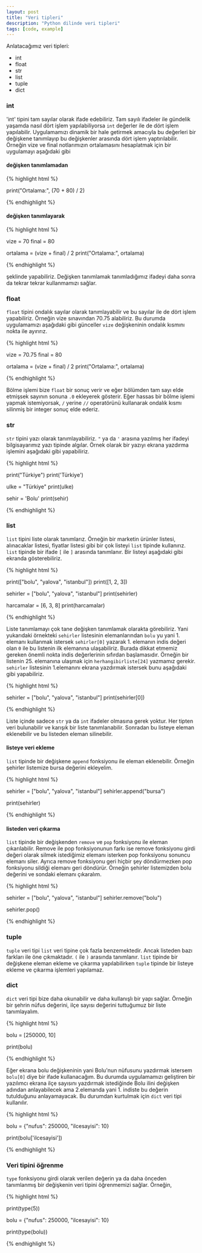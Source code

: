 ```yaml
---
layout: post
title: "Veri tipleri"
description: "Python dilinde veri tipleri"
tags: [code, example]
---
```


Anlatacağımız veri tipleri:
* int
* float
* str
* list
* tuple
* dict

### int
'int' tipini tam sayılar olarak ifade edebiliriz. Tam sayılı ifadeler ile gündelik yaşamda nasıl dört işlem yapılabiliyorsa `int` değerler ile de dört işlem yapılabilir. Uygulamamızı dinamik bir hale getirmek amacıyla bu değerleri bir değişkene tanımlayıp bu değişkenler arasında dört işlem yaptırılabilir. Örneğin vize ve final notlarımızın ortalamasını hesaplatmak için bir uygulamayı aşağıdaki gibi

#### değişken tanımlamadan

{% highlight html %}

print("Ortalama:", (70 + 80) / 2)

{% endhighlight %}

#### değişken tanımlayarak

{% highlight html %}

vize = 70
final = 80

ortalama = (vize + final) / 2
print("Ortalama:", ortalama)

{% endhighlight %}

şeklinde yapabiliriz. Değişken tanımlamak tanımladığımız ifadeyi daha sonra da tekrar tekrar kullanmamızı sağlar.

### float
`float` tipini ondalık sayılar olarak tanımlayabilir ve bu sayılar ile de dört işlem yapabiliriz. Örneğin vize sınavından 70.75 alabiliriz. Bu durumda uygulamamızı aşağıdaki gibi günceller `vize` değişkeninin ondalık kısmını nokta ile ayırırız.

{% highlight html %}

vize = 70.75
final = 80

ortalama = (vize + final) / 2
print("Ortalama:", ortalama)

{% endhighlight %}

Bölme işlemi bize `float` bir sonuç verir ve eğer bölümden tam sayı elde etmişsek sayının sonuna `.0` ekleyerek gösterir. Eğer hassas bir bölme işlemi yapmak istemiyorsak, `/` yerine `//` operatörünü kullanarak ondalık kısmı silinmiş bir integer sonuç elde ederiz.

### str
`str` tipini yazı olarak tanımlayabiliriz. `"` ya da `'` arasına yazılmış her ifadeyi bilgisayarımız yazı tipinde algılar. Örnek olarak bir yazıyı ekrana yazdırma işlemini aşağıdaki gibi yapabiliriz.

{% highlight html %}

print("Türkiye")
print('Türkiye')

ulke = "Türkiye"
print(ulke)

sehir = 'Bolu'
print(sehir)

{% endhighlight %}

### list
`list` tipini liste olarak tanımlarız. Örneğin bir marketin ürünler listesi, alınacaklar listesi, fiyatlar listesi gibi bir çok listeyi `list` tipinde kullanırız. `list` tipinde bir ifade `[` ile `]` arasında tanımlanır. Bir listeyi aşağıdaki gibi  ekranda gösterebiliriz.

{% highlight html %}

print(["bolu", "yalova", "istanbul"])
print([1, 2, 3])

sehirler = ["bolu", "yalova", "istanbul"]
print(sehirler)

harcamalar = [6, 3, 8]
print(harcamalar)

{% endhighlight %}

Liste tanımlamayı çok tane değişken tanımlamak olarakta görebiliriz. Yani yukarıdaki örnekteki `sehirler` listesinin elemanlarından `bolu` yu yani 1. elemanı kullanmak istersek `sehirler[0]` yazarak 1. elemanın indis değeri olan `0` ile bu listenin ilk elemanına ulaşabiliriz. Burada dikkat etmemiz gereken önemli nokta indis değerlerinin sıfırdan başlamasıdır. Örneğin bir listenin 25. elemanına ulaşmak için `herhangibirliste[24]` yazmamız gerekir. `sehirler` listesinin 1.elemanını ekrana yazdırmak istersek bunu aşağıdaki gibi yapabiliriz.

{% highlight html %}

sehirler = ["bolu", "yalova", "istanbul"]
print(sehirler[0])

{% endhighlight %}

Liste içinde sadece `str` ya da `int` ifadeler olmasına gerek yoktur. Her tipten veri bulunabilir ve karışık bir liste tanımlanabilir. Sonradan bu listeye eleman eklenebilir ve bu listeden eleman silinebilir.

#### listeye veri ekleme
`list` tipinde bir değişkene `append` fonksiyonu ile eleman eklenebilir. Örneğin şehirler listemize bursa değerini ekleyelim.

{% highlight html %}

sehirler = ["bolu", "yalova", "istanbul"]
sehirler.append("bursa")

print(sehirler)

{% endhighlight %}

#### listeden veri çıkarma
`list` tipinde bir değişkenden `remove` ve `pop` fonksiyonu ile eleman çıkarılabilir. Remove  ile pop fonksiyonunun farkı ise remove fonksiyonu girdi değeri olarak silmek istediğimiz elemanı isterken pop fonksiyonu sonuncu elemanı siler. Ayrıca remove fonksiyonu geri hiçbir şey döndürmezken pop fonksiyonu sildiği elemanı geri döndürür. Örneğin şehirler listemizden bolu değerini ve sondaki elemanı çıkaralım.

{% highlight html %}

sehirler = ["bolu", "yalova", "istanbul"]
sehirler.remove("bolu")

sehirler.pop()

{% endhighlight %}

### tuple
`tuple` veri tipi `list` veri tipine çok fazla benzemektedir. Ancak listeden bazı farkları ile öne çıkmaktadır. `(` ile `)` arasında tanımlanır. `list` tipinde bir değişkene eleman ekleme ve çıkarma yapılabilirken `tuple` tipinde bir listeye ekleme ve çıkarma işlemleri yapılamaz.


### dict
`dict` veri tipi bize daha okunabilir ve daha kullanışlı bir yapı sağlar. Örneğin bir şehrin nüfus değerini, ilçe sayısı değerini tuttuğumuz bir liste tanımlayalım.

{% highlight html %}

bolu = [250000, 10]

print(bolu)

{% endhighlight %}

Eğer ekrana bolu değişkeninin yani Bolu'nun nüfusunu yazdırmak istersem `bolu[0]` diye bir ifade kullanacağım. Bu durumda uygulamamızı geliştiren bir yazılımcı ekrana ilçe sayısını yazdırmak istediğinde Bolu ilini değişken adından anlayabilecek ama 2.elemanda yani 1. indiste bu değerin tutulduğunu anlayamayacak. Bu durumdan kurtulmak için `dict` veri tipi kullanılır.

{% highlight html %}

bolu = {"nufus": 250000, "ilcesayisi": 10}

print(bolu['ilcesayisi'])

{% endhighlight %}

### Veri tipini öğrenme
`type` fonksiyonu girdi olarak verilen değerin ya da daha önceden tanımlanmış bir değişkenin veri tipini öğrenmemizi sağlar. Örneğin, 

{% highlight html %}

print(type(5))

bolu = {"nufus": 250000, "ilcesayisi": 10}

print(type(bolu))

{% endhighlight %}